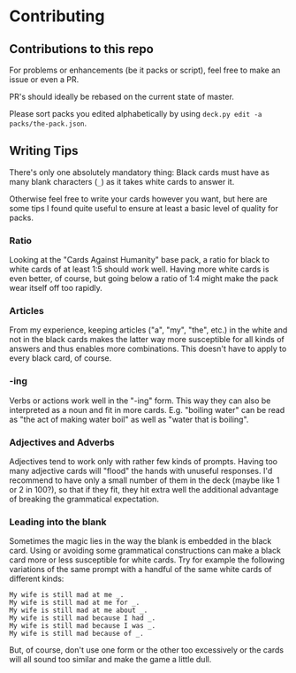 # Contributing

## Contributions to this repo
For problems or enhancements (be it packs or script), feel free to make an issue or even a PR.

PR's should ideally be rebased on the current state of master.

Please sort packs you edited alphabetically by using `deck.py edit -a packs/the-pack.json`.

## Writing Tips

There's only one absolutely mandatory thing: Black cards must have as many blank characters (`_`) as it takes white cards to answer it.

Otherwise feel free to write your cards however you want, but here are some tips I found quite useful to ensure at least a basic level of quality for packs.

### Ratio
Looking at the "Cards Against Humanity" base pack, a ratio for black to white cards of at least 1:5 should work well. Having more white cards is even better, of course, but going below a ratio of 1:4 might make the pack wear itself off too rapidly.

### Articles
From my experience, keeping articles ("a", "my", "the", etc.) in the white and not in the black cards makes the latter way more susceptible for all kinds of answers and thus enables more combinations. This doesn't have to apply to every black card, of course.

### -ing
Verbs or actions work well in the "-ing" form. This way they can also be interpreted as a noun and fit in more cards. E.g. "boiling water" can be read as "the act of making water boil" as well as "water that is boiling".

### Adjectives and Adverbs
Adjectives tend to work only with rather few kinds of prompts. Having too many adjective cards will "flood" the hands with unuseful responses. I'd recommend to have only a small number of them in the deck (maybe like 1 or 2 in 100?), so that if they fit, they hit extra well the additional advantage of breaking the grammatical expectation.

### Leading into the blank
Sometimes the magic lies in the way the blank is embedded in the black card. Using or avoiding some grammatical constructions can make a black card more or less susceptible for white cards. Try for example the following variations of the same prompt with a handful of the same white cards of different kinds:

    My wife is still mad at me _.
    My wife is still mad at me for _.
    My wife is still mad at me about _.
    My wife is still mad because I had _.
    My wife is still mad because I was _.
    My wife is still mad because of _.

But, of course, don't use one form or the other too excessively or the cards will all sound too similar and make the game a little dull.
